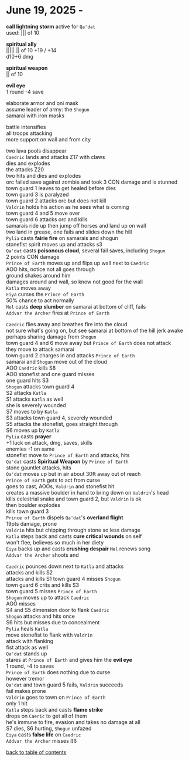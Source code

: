 # June 19, 2025 - 

**call lightning storm** active for `Qa'dat`  
used: |||  of 10  

**spiritual ally**  
||||| || of 10 
+19 / +14  
d10+6 dmg  

**spiritual weapon**  
|| of 10  

**evil eye**  
1 round -4 save  


elaborate armor and oni mask  
assume leader of army: the `Shogun`  
samarai with iron masks  

battle intensifies  
all troops attacking  
more support on wall and from city  

two lava pools disappear  
`Caedric` lands and attacks Z17 with claws  
dies and explodes  
the attacks Z20  
two hits and dies and explodes  
orc failed save against zombie and took 3 CON damage and is stunned  
town guard 1 leaves to get healed before dies  
town guard 3 is paralyzed  
town guard 2 attacks orc but does not kill  
`Valdrin` holds his action as he sees what is coming  
town guard 4 and 5 move over  
town guard 6 attacks orc and kills  
samarais ride up then jump off horses and land up on wall  
two land in grease, one fails and slides down the hill  
`Pylia` casts **fairie fire** on samarais and shogun  
stonefist spirit moves up and attacks s3  
`Qa'dat` casts **poisonous cloud**, several fail saves, including `Shogun`  
2 points CON damage  
`Prince of Earth` moves up and flips up wall next to `Caedric`  
AOO hits, notice not all goes through  
ground shakes around him  
damages around and wall, so know not good for the wall  
`Katla` moves away  
`Eiya` curses the `Prince of Earth`  
50% chance to act normally  
`Mel` casts **deep slumber** on samarai at bottom of cliff, fails  
`Addvar the Archer` fires at `Prince of Earth`  

`Caedric` flies away and breathes fire into the cloud  
not sure what's going on, but see samarai at bottom of the hill jerk awake  
perhaps sharing damage from `Shogun`   
town guard 4 and 6 move away but `Prince of Earth` does not attack  
they move to attack samarai  
town guard 2 charges in and attacks `Prince of Earth`  
samarai and `Shogun` move out of the cloud  
AOO `Caedric` kills S8  
AOO stonefist and one guard misses  
one guard hits S3  
`Shogun` attacks town guard 4  
S2 attacks `Katla`  
S1 attacks `Katla` as well  
she is severely wounded  
S7 moves to by `Katla`  
S3 attacks town guard 4, severely wounded    
S5 attacks the stonefist, goes straight through  
S6 moves up by `Katla`  
`Pylia` casts **prayer**  
+1 luck on attack, dmg, saves, skills  
enemies -1 on same  
stonefist move to `Prince of Earth` and attacks, hits  
`Qa'dat` casts **Spiritual Weapon** by `Prince of Earth`  
stone gauntlet attacks, hits  
`Qa'dat` moves up but in air about 30ft away out of reach  
`Prince of Earth` gets to act from curse  
goes to cast, AOOs, `Valdrin` and stonefist hit  
creates a massive boulder in hand to bring down on `Valdrin`'s head  
kills celestrial snake and town guard 2, but `Valdrin` is ok  
then boulder explodes  
kills town guard 3  
`Prince of Earth` dispels `Qa'dat`'s **overland flight**  
19pts damage, prone  
`Valdrin` hits but chipping through stone so less damage  
`Katla` steps back and casts **cure critical wounds** on self  
won't flee, believes so much in her diety  
`Eiya` backs up and casts **crushing despair**
`Mel` renews song  
`Addvar the Archer` shoots and  

`Caedric` pounces down next to `Katla` and attacks  
attacks and kills S2  
attacks and kills S1
town guard 4 misses `Shogun`  
town guard 6 crits and kills S3  
town guard 5 misses `Prince of Earth`  
`Shogun` moves up to attack `Caedric`  
AOO misses  
S4 and S5 dimension door to flank `Caedric`  
`Shogun` attacks and hits once  
S6 hits but misses due to concealment  
`Pylia` heals `Katla`  
move stonefist to flank with `Valdrin`  
attack with flanking  
fist attack as well  
`Qa'dat` stands up  
stares at `Prince of Earth` and gives him the **evil eye**  
1 round, -4 to saves  
`Prince of Earth` does nothing due to curse  
however tremor  
`Qa'dat` and town guard 5 fails, `Valdrin` succeeds  
fail makes prone  
`Valdrin` goes to town on `Prince of Earth`  
only 1 hit  
`Katla` steps back and casts **flame strike**  
drops on `Caeric` to get all of them  
he's immune to fire, evasion and takes no damage at all  
S7 dies, S6 hurting, `Shogun` unfazed  
`Eiya` casts **false life** on `Caedric`  
`Addvar the Archer` misses  ßß


[back to table of contents](/sessions/README.md)
